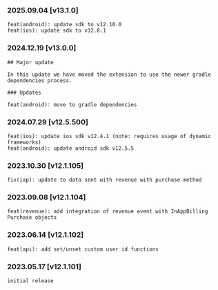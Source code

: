 ### 2025.09.04 [v13.1.0]

```
feat(android): update sdk to v12.10.0
feat(ios): update sdk to v12.8.1
```

### 2024.12.19 [v13.0.0]

```
## Major update 

In this update we have moved the extension to use the newer gradle dependencies process.

### Updates 

feat(android): move to gradle dependencies
```

### 2024.07.29 [v12.5.500]

```
feat(ios): update ios sdk v12.4.1 (note: requires usage of dynamic frameworks)
feat(android): update android sdk v12.5.5
```

### 2023.10.30 [v12.1.105]

```
fix(iap): update to data sent with revenue with purchase method
```

### 2023.09.08 [v12.1.104]

```
feat(revenue): add integration of revenue event with InAppBilling Purchase objects
```

### 2023.06.14 [v12.1.102]

```
feat(api): add set/unset custom user id functions
```

### 2023.05.17 [v12.1.101]

```
initial release
```

